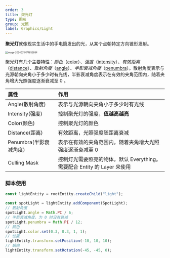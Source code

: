 ```yaml
---
order: 3
title: 聚光灯
type: 图形
group: 光照
label: Graphics/Light
---
```


**聚光灯**就像现实生活中的手电筒发出的光，从某个点朝特定方向锥形发射。

<img src="https://gw.alipayobjects.com/zos/OasisHub/93b85357-e67b-4c80-b74e-f116250958a7/image-20240319174652884.png" alt="image-20240319174652884" style="zoom:50%;" />

聚光灯有几个主要特性：_颜色_（[color](/apis/core/#SpotLight-color)）、_强度_（[intensity](/apis/core/#SpotLight-intensity)）、_有效距离_（[distance](/apis/core/#SpotLight-distance)）、_散射角度_（[angle](/apis/core/#SpotLight-angle)）、_半影衰减角度_（[penumbra](/apis/core/#SpotLight-penumbra)）。散射角度表示与光源朝向夹角小于多少时有光线，半影衰减角度表示在有效的夹角范围内，随着夹角增大光照强度逐渐衰减至 0 。

| 属性                   | 作用                                                                      |
| :--------------------- | :------------------------------------------------------------------------ |
| Angle(散射角度)        | 表示与光源朝向夹角小于多少时有光线                                        |
| Intensity(强度)        | 控制聚光灯的强度，**值越高越亮**                                          |
| Color(颜色)            | 控制聚光灯的颜色                                                          |
| Distance(距离)         | 有效距离，光照强度随距离衰减                                              |
| Penumbra(半影衰减角度) | 表示在有效的夹角范围内，随着夹角增大光照强度逐渐衰减至 0                  |
| Culling Mask           | 控制灯光需要照亮的物体，默认 Everything。 需要配合 Entity 的 Layer 来使用 |

### 脚本使用

```typescript
const lightEntity = rootEntity.createChild("light");

const spotLight = lightEntity.addComponent(SpotLight);
// 散射角度
spotLight.angle = Math.PI / 6;
// 半影衰减角度，为 0 时没有衰减
spotLight.penumbra = Math.PI / 12;
// 颜色
spotLight.color.set(0.3, 0.3, 1, 1);
// 位置
lightEntity.transform.setPosition(-10, 10, 10);
// 朝向
lightEntity.transform.setRotation(-45, -45, 0);
```
